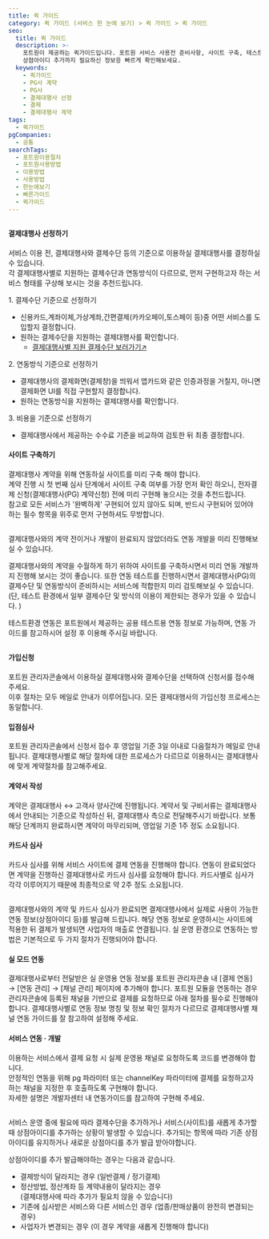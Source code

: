 ```yaml
---
title: 퀵 가이드
category: 퀵 가이드 (서비스 한 눈에 보기) > 퀵 가이드 > 퀵 가이드
seo:
  title: 퀵 가이드
  description: >-
    포트원이 제공하는 퀵가이드입니다. 포트원 서비스 사용전 준비사항, 사이트 구축, 테스트환경 연동, 결제대행사 계약, 실 운영환경,
    상점아이디 추가까지 필요하신 정보응 빠르게 확인해보세요.
  keywords:
    - 퀵가이드
    - PG사 계약
    - PG사
    - 결제대행사 선정
    - 결제
    - 결제대행사 계약
tags:
  - 퀵가이드
pgCompanies:
  - 공통
searchTags:
  - 포트원이용절차
  - 포트원사용방법
  - 이용방법
  - 사용방법
  - 한눈에보기
  - 빠른가이드
  - 퀵가이드
---
```




## <Highlight text="미리 준비하기" />



#### **결제대행사 선정하기**

서비스 이용 전, 결제대행사와 결제수단 등의 기준으로 이용하실 결제대행사를 결정하실 수 있습니다. \
각 결제대행사별로 지원하는 결제수단과 연동방식이 다르므로, 먼저 구현하고자 하는 서비스 형태를 구상해 보시는 것을 추천드립니다.

1\. 결제수단 기준으로 선정하기

<Indent level="1">

- 신용카드,계좌이체,가상계좌,간편결제(카카오페이,토스페이 등)중 어떤 서비스를 도입할지 결정합니다.
- 원하는 결제수단을 지원하는 결제대행사를 확인합니다.
  - [결제대행사별 지원 결제수단 보러가기↗](https://help.portone.io/category/service)

</Indent>

2\. 연동방식 기준으로 선정하기

<Indent level="1">

- 결제대행사의 결제화면(결제창)을 띄워서 앱카드와 같은 인증과정을 거칠지, 아니면 결제화면 UI를 직접 구현할지 결정합니다.
- 원하는 연동방식을 지원하는 결제대행사를 확인합니다.

</Indent>

3\. 비용을 기준으로 선정하기

<Indent level="1">

- 결제대행사에서 제공하는 수수료 기준을 비교하여 검토한 뒤 최종 결정합니다.

</Indent>

#### **사이트 구축하기**

결제대행사 계약을 위해 연동하실 사이트를 미리 구축 해야 합니다.\
계약 진행 시 첫 번째 심사 단계에서 사이트 구축 여부를 가장 먼저 확인 하오니, 전자결제 신청(결제대행사(PG) 계약신청) 전에 미리 구현해 놓으시는 것을 추천드립니다. \
참고로 모든 서비스가 '완벽하게' 구현되어 있지 않아도 되며, 반드시 구현되어 있어야 하는 필수 항목을 위주로 먼저 구현하셔도 무방합니다.

<Callout title="서비스 필수 구축요건 보러가기↗" />

## <Highlight text="테스트 연동" />



결제대행사와의 계약 전이거나 개발이 완료되지 않았더라도 연동 개발을 미리 진행해보실 수 있습니다.

결제대행사와의 계약을 수월하게 하기 위하여 사이트를 구축하시면서 미리 연동 개발까지 진행해 보시는 것이 좋습니다.
또한 연동 테스트를 진행하시면서 결제대행사(PG)의 결제수단 및 연동방식이 준비하시는 서비스에 적합한지 미리 검토해보실 수 있습니다.\
(단, 테스트 환경에서 일부 결제수단 및 방식의 이용이 제한되는 경우가 있을 수 있습니다. )

테스트환경 연동은 포트원에서 제공하는 공용 테스트용 연동 정보로 가능하며, 연동 가이드를 참고하시어 설정 후 이용해 주시길 바랍니다.



<Callout content="" title="결제대행사별 테스트연동 방법 보러가기↗︎" />

## <Highlight text="결제대행사 계약" />



#### **가입신청**

포트원 관리자콘솔에서 이용하실 결제대행사와 결제수단을 선택하여 신청서를 접수해주세요. \
이후 절차는 모두 메일로 안내가 이루어집니다. 모든 결제대행사의 가입신청 프로세스는 동일합니다.



#### **입점심사**

포트원 관리자콘솔에서 신청서 접수 후 영업일 기준 3일 이내로 다음절차가 메일로 안내됩니다.
결제대행사별로 해당 절차에 대한 프로세스가 다르므로 이용하시는 결제대행사에 맞게 계약절차를 참고해주세요.

#### **계약서 작성**

계약은 결제대행사 ↔️ 고객사  양사간에 진행됩니다. 계약서 및 구비서류는 결제대행사에서 안내되는 기준으로 작성하신 뒤, 결제대행사 측으로 전달해주시기 바랍니다. 보통 해당 단계까지 완료하시면 계약이 마무리되며, 영업일 기준 1주 정도 소요됩니다.

#### **카드사 심사**

카드사 심사를 위해  서비스 사이트에 결제 연동을 진행해야 합니다.
연동이 완료되었다면 계약을 진행하신 결제대행사로 카드사 심사를 요청해야 합니다. 카드사별로 심사가 각각 이루어지기 때문에 최종적으로 약 2주 정도 소요됩니다.

<Callout content="" title="전자결제 신청절차 보러가기↗︎" />

## <Highlight text="운영 환경 연동" />



결제대행사와의 계약 및 카드사 심사가 완료되면 결제대행사에서 실제로 사용이 가능한 연동 정보(상점아이디 등)를 발급해 드립니다.
해당 연동 정보로 운영하시는 사이트에 적용한 뒤 결제가 발생되면  사업자의 매출로 연결됩니다. 실 운영 환경으로 연동하는 방법은 기본적으로 두 가지 절차가 진행되어야 합니다.

#### **실 모드 연동**

결제대행사로부터 전달받은  실 운영용 연동 정보를 포트원 관리자콘솔 내 \[결제 연동] → \[연동 관리] → \[채널 관리] 페이지에 추가해야 합니다.
포트원 모듈을 연동하는 경우 관리자콘솔에 등록된 채널을 기반으로 결제를 요청하므로 아래 절차를 필수로 진행해야 합니다.
결제대행사별로 연동 정보 명칭 및 정보 확인 절차가 다르므로 결제대행사별 채널 연동 가이드를 잘 참고하여 설정해 주세요.



#### **서비스 연동 · 개발**

이용하는 서비스에서 결제 요청 시 실제 운영용 채널로 요청하도록 코드를 변경해야 합니다.\
안정적인 연동을 위해 pg 파라미터 또는 channelKey 파라미터에 결제를 요청하고자 하는 채널을 지정한 후 호출하도록 구현해야 합니다.\
자세한 설명은 개발자센터 내 연동가이드를 참고하여 구현해 주세요.

<Callout content="1. 서비스 오픈 전 내부적으로 결제 및 환불 절차를 충분히 테스트해야 합니다.
2. 운영용 상점아이디로 결제가 발생되는지 확인해야 합니다.
3. 만약 카드사 심사가 완료되지 않았다면 카드사 심사 완료 후 서비스를 오픈하시기를 권장드립니다. 카드사 심사 완료 전 결제를 시도하는 경우 해당 카드는 결제 실패가 발생하오니 유의하시기 바랍니다." title="참고사항" icon="💡" />

<Callout content="" title="결제대행사별 실 연동 방법 보러가기↗︎" />

## <Highlight text="상점아이디 추가" />



서비스 운영 중에 필요에 따라 결제수단을 추가하거나 서비스(사이트)를 새롭게 추가할 때 상점아이디를 추가하는 상황이 발생할 수 있습니다.
추가되는 항목에 따라 기존 상점아이디를 유지하거나 새로운 상점아디를 추가 발급 받아야합니다.

상점아이디를 추가 발급해야하는 경우는 다음과 같습니다.

<Indent level="1">

- 결제방식이 달라지는 경우 (일반결제 / 정기결제)
- 정산방법, 정산계좌 등 계약내용이 달라지는 경우\
  (결제대행사에 따라 추가가 필요치 않을 수 있습니다)
- 기존에 심사받은 서비스와 다른 서비스인 경우 (업종/판매상품이 완전히 변경되는 경우)
- 사업자가 변경되는 경우 (이 경우 계약을 새롭게 진행해야 합니다)

</Indent>

<Callout content="" title="상점아이디 추가 방법 보러가기↗︎" />
